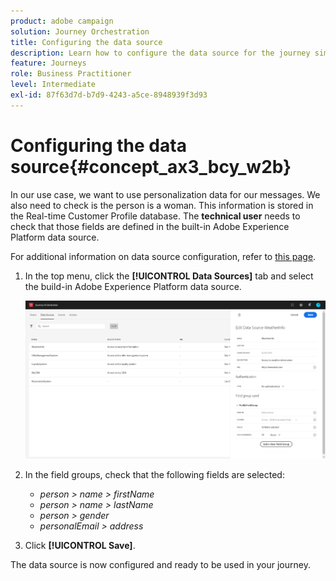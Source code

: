 ```yaml
---
product: adobe campaign
solution: Journey Orchestration
title: Configuring the data source
description: Learn how to configure the data source for the journey simple use case
feature: Journeys
role: Business Practitioner
level: Intermediate
exl-id: 87f63d7d-b7d9-4243-a5ce-8948939f3d93
---
```

# Configuring the data source{#concept_ax3_bcy_w2b}

In our use case, we want to use personalization data for our messages. We also need to check is the person is a woman. This information is stored in the Real-time Customer Profile database. The **technical user** needs to check that those fields are defined in the built-in Adobe Experience Platform data source.

For additional information on data source configuration, refer to [this page](../datasource/about-data-sources.md). 

1. In the top menu, click the **[!UICONTROL Data Sources]** tab and select the build-in Adobe Experience Platform data source.

    ![](../assets/journey23.png)

1. In the field groups, check that the following fields are selected:

    * _person > name > firstName_
    * _person > name > lastName_
    * _person > gender_
    * _personalEmail > address_

1. Click **[!UICONTROL Save]**.

The data source is now configured and ready to be used in your journey.

